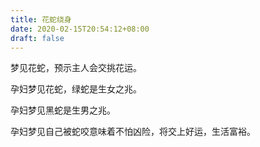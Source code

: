 ```yaml
---
title: 花蛇绕身
date: 2020-02-15T20:54:12+08:00
draft: false
---
```


梦见花蛇，预示主人会交挑花运。




孕妇梦见花蛇，绿蛇是生女之兆。




孕妇梦见黑蛇是生男之兆。




孕妇梦见自己被蛇咬意味着不怕凶险，将交上好运，生活富裕。

